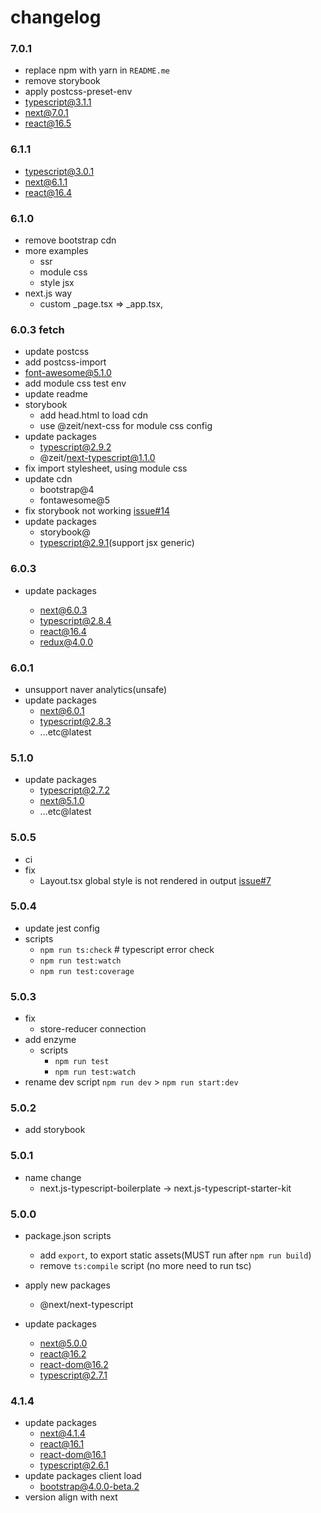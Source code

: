 # changelog

### 7.0.1

- replace npm with yarn in `README.me`
- remove storybook
- apply postcss-preset-env
- typescript@3.1.1
- next@7.0.1
- react@16.5

### 6.1.1

- typescript@3.0.1
- next@6.1.1
- react@16.4

### 6.1.0

- remove bootstrap cdn
- more examples
  - ssr
  - module css
  - style jsx
- next.js way
  - custom \_page.tsx => \_app.tsx,

### 6.0.3 fetch

- update postcss
- add postcss-import
- font-awesome@5.1.0
- add module css test env
- update readme
- storybook
  - add head.html to load cdn
  - use @zeit/next-css for module css config
- update packages
  - typescript@2.9.2
  - @zeit/next-typescript@1.1.0
- fix import stylesheet, using module css
- update cdn
  - bootstrap@4
  - fontawesome@5
- fix storybook not working [issue#14](https://github.com/deptno/next.js-typescript-starter-kit/issues/14)
- update packages
  - storybook@
  - typescript@2.9.1(support jsx generic)

### 6.0.3

- update packages

  - next@6.0.3
  - typescript@2.8.4
  - react@16.4
  - redux@4.0.0

### 6.0.1

- unsupport naver analytics(unsafe)
- update packages
  - next@6.0.1
  - typescript@2.8.3
  - ...etc@latest

### 5.1.0

- update packages
  - typescript@2.7.2
  - next@5.1.0
  - ...etc@latest

### 5.0.5

- ci
- fix
  - Layout.tsx global style is not rendered in output <head> [issue#7](https://github.com/deptno/next.js-typescript-starter-kit/issues/7)

### 5.0.4

- update jest config
- scripts
  - `npm run ts:check` # typescript error check
  - `npm run test:watch`
  - `npm run test:coverage`

### 5.0.3

- fix
  - store-reducer connection
- add enzyme
  - scripts
    - `npm run test`
    - `npm run test:watch`
- rename dev script `npm run dev` > `npm run start:dev`

### 5.0.2

- add storybook

### 5.0.1

- name change
  - next.js-typescript-boilerplate -> next.js-typescript-starter-kit

### 5.0.0

- package.json scripts

  - add `export`, to export static assets(MUST run after `npm run build`)
  - remove `ts:compile` script (no more need to run tsc)

- apply new packages

  - @next/next-typescript

- update packages
  - next@5.0.0
  - react@16.2
  - react-dom@16.2
  - typescript@2.7.1

### 4.1.4

- update packages
  - next@4.1.4
  - react@16.1
  - react-dom@16.1
  - typescript@2.6.1
- update packages client load
  - bootstrap@4.0.0-beta.2
- version align with next
